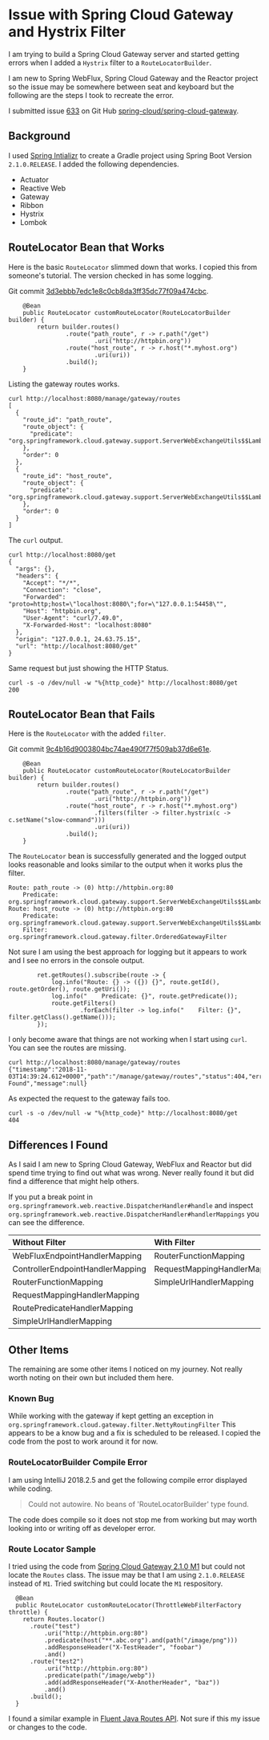 # Issue with Spring Cloud Gateway and Hystrix Filter

I am trying to build a Spring Cloud Gateway server and started getting
errors when I added a `Hystrix` filter to a `RouteLocatorBuilder`.

I am new to Spring WebFlux, Spring Cloud Gateway and the Reactor project 
so the issue may be somewhere between seat and keyboard but the following 
are the steps I took to recreate the error.

I submitted issue 
[633](https://github.com/spring-cloud/spring-cloud-gateway/issues/633)
on Git Hub 
[spring-cloud/spring-cloud-gateway](https://github.com/spring-cloud/spring-cloud-gateway).

## Background

I used [Spring Intializr](https://start.spring.io/) to create 
a Gradle project using Spring Boot Version `2.1.0.RELEASE`.
I added the following dependencies.

* Actuator
* Reactive Web
* Gateway
* Ribbon
* Hystrix
* Lombok

## RouteLocator Bean that Works

Here is the basic `RouteLocator` slimmed down that works.
I copied this from someone's tutorial.
The version checked in has some logging.

Git commit [3d3ebbb7edc1e8c0cb8da3ff35dc77f09a474cbc](https://github.com/wstrater/spring-cloud-sample/commit/3d3ebbb7edc1e8c0cb8da3ff35dc77f09a474cbc).

```
    @Bean
    public RouteLocator customRouteLocator(RouteLocatorBuilder builder) {
        return builder.routes()
                .route("path_route", r -> r.path("/get")
                        .uri("http://httpbin.org"))
                .route("host_route", r -> r.host("*.myhost.org")
                        .uri(uri))
                .build();
    }
```

Listing the gateway routes works.

```
curl http://localhost:8080/manage/gateway/routes
[
  {
    "route_id": "path_route",
    "route_object": {
      "predicate": "org.springframework.cloud.gateway.support.ServerWebExchangeUtils$$Lambda$279/79620878@7275c74b"
    },
    "order": 0
  },
  {
    "route_id": "host_route",
    "route_object": {
      "predicate": "org.springframework.cloud.gateway.support.ServerWebExchangeUtils$$Lambda$279/79620878@42210be1"
    },
    "order": 0
  }
]
```

The `curl` output.

```
curl http://localhost:8080/get
{
  "args": {},
  "headers": {
    "Accept": "*/*",
    "Connection": "close",
    "Forwarded": "proto=http;host=\"localhost:8080\";for=\"127.0.0.1:54458\"",
    "Host": "httpbin.org",
    "User-Agent": "curl/7.49.0",
    "X-Forwarded-Host": "localhost:8080"
  },
  "origin": "127.0.0.1, 24.63.75.15",
  "url": "http://localhost:8080/get"
}
```

Same request but just showing the HTTP Status.

```
curl -s -o /dev/null -w "%{http_code}" http://localhost:8080/get
200
```

## RouteLocator Bean that Fails

Here is the `RouteLocator` with the added `filter`.

Git commit [9c4b16d9003804bc74ae490f77f509ab37d6e61e](https://github.com/wstrater/spring-cloud-sample/commit/9c4b16d9003804bc74ae490f77f509ab37d6e61e).

```
    @Bean
    public RouteLocator customRouteLocator(RouteLocatorBuilder builder) {
        return builder.routes()
                .route("path_route", r -> r.path("/get")
                        .uri("http://httpbin.org"))
                .route("host_route", r -> r.host("*.myhost.org")
                        .filters(filter -> filter.hystrix(c -> c.setName("slow-command")))
                        .uri(uri))
                .build();
    }
```

The `RouteLocator` bean is successfully generated and the logged output
looks reasonable and looks similar to the output when it works
plus the filter.

```
Route: path_route -> (0) http://httpbin.org:80
    Predicate: org.springframework.cloud.gateway.support.ServerWebExchangeUtils$$Lambda$279/256139608@3791f50e
Route: host_route -> (0) http://httpbin.org:80
    Predicate: org.springframework.cloud.gateway.support.ServerWebExchangeUtils$$Lambda$279/256139608@44ed0a8f
    Filter: org.springframework.cloud.gateway.filter.OrderedGatewayFilter
```

Not sure I am using the best approach for logging but it appears to
work and I see no errors in the console output.

```
        ret.getRoutes().subscribe(route -> {
            log.info("Route: {} -> ({}) {}", route.getId(), route.getOrder(), route.getUri());
            log.info("    Predicate: {}", route.getPredicate());
            route.getFilters()
                    .forEach(filter -> log.info("    Filter: {}", filter.getClass().getName()));
        });
```

I only become aware that things are not working when I start using `curl`.
You can see the routes are missing.

```
curl http://localhost:8080/manage/gateway/routes
{"timestamp":"2018-11-03T14:39:24.612+0000","path":"/manage/gateway/routes","status":404,"error":"Not Found","message":null}
```

As expected the request to the gateway fails too.

```
curl -s -o /dev/null -w "%{http_code}" http://localhost:8080/get
404
```

## Differences I Found

As I said I am new to Spring Cloud Gateway, WebFlux and Reactor but 
did spend time trying to find out what was wrong.
Never really found it but did find a difference that might help others.

If you put a break point in `org.springframework.web.reactive.DispatcherHandler#handle`
and inspect `org.springframework.web.reactive.DispatcherHandler#handlerMappings`
you can see the difference.

| Without Filter                   | With Filter                  |
| :---                             | :---                         |
| WebFluxEndpointHandlerMapping    | RouterFunctionMapping        |
| ControllerEndpointHandlerMapping | RequestMappingHandlerMapping |
| RouterFunctionMapping            | SimpleUrlHandlerMapping      |
| RequestMappingHandlerMapping     |                              |
| RoutePredicateHandlerMapping     |                              |
| SimpleUrlHandlerMapping          |                              |

## Other Items

The remaining are some other items I noticed on my 
journey.
Not really worth noting on their own but included them
here.

### Known Bug

While working with the gateway if kept getting an exception in
`org.springframework.cloud.gateway.filter.NettyRoutingFilter`
This appears to be a know bug and a fix is scheduled to be 
released.
I copied the code from the post to work around it for now.

### RouteLocatorBuilder Compile Error

I am using IntelliJ 2018.2.5 and get the following compile error displayed
while coding. 

> Could not autowire. No beans of 'RouteLocatorBuilder' type found.

The code does compile so it does not stop me from working but may
worth looking into or writing off as developer error.

### Route Locator Sample

I tried using the code from 
[Spring Cloud Gateway 2.1.0 M1](https://spring.io/projects/spring-cloud-gateway)
but could not locate the `Routes` class.
The issue may be that I am using `2.1.0.RELEASE` instead of `M1`.
Tried switching but could locate the `M1` respository.

```
  @Bean
  public RouteLocator customRouteLocator(ThrottleWebFilterFactory throttle) {
    return Routes.locator()
      .route("test")
          .uri("http://httpbin.org:80")
          .predicate(host("**.abc.org").and(path("/image/png")))
          .addResponseHeader("X-TestHeader", "foobar")
          .and()
      .route("test2")
          .uri("http://httpbin.org:80")
          .predicate(path("/image/webp"))
          .add(addResponseHeader("X-AnotherHeader", "baz"))
          .and()
      .build();
  }
```

I found a similar example in 
[Fluent Java Routes API](http://cloud.spring.io/spring-cloud-static/spring-cloud-gateway/2.0.0.M4/multi/multi__configuration.html).
Not sure if this my issue or changes to the code.

